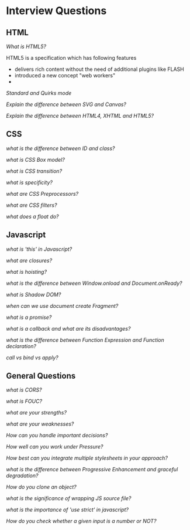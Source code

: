 # Interview Questions

## HTML

*What is HTML5?*

 HTML5 is a specification which has following features

  - delivers rich content without the need of additional plugins like FLASH
  - introduced a new concept "web workers"
  - 

 *Standard and Quirks mode* 


 *Explain the difference between SVG and Canvas?*
 
 
 *Explain the difference between HTML4, XHTML and HTML5?*

 



## CSS

*what is the difference between ID and class?*

*what is CSS Box model?*

*what is CSS transition?*

*what is specificity?*

*what are CSS Preprocessors?*

*what are CSS filters?*

*what does a float do?*



## Javascript

*what is 'this' in Javascript?*

*what are closures?*

*what is hoisting?*

*what is the difference between Window.onload and Document.onReady?*

*what is Shadow DOM?*

*when can we use document create Fragment?*

*what is a promise?*

*what is a callback and what are its disadvantages?*

*what is the difference between Function Expression and Function declaration?*

*call vs bind vs apply?*



## General Questions

*what is CORS?*

*what is FOUC?*

*what are your strengths?*

*what are your weaknesses?*

*How can you handle important decisions?*

*How well can you work under Pressure?*

*How best can you integrate multiple stylesheets in your approach?*

*what is the difference between Progressive Enhancement and graceful degradation?*

*How do you clone an object?*

*what is the significance of wrapping JS source file?*

*what is the importance of 'use strict' in javascript?*

*How do you check whether a given input is a number or NOT?*






